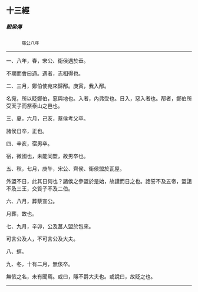 

## 十三經

##### 穀梁傳
　　　`隱公八年`

* * *

一、八年，春，宋公、衞侯遇於垂。

不期而會曰遇。遇者，志相得也。

二、三月，鄭伯使宛來歸邴。庚寅，我入邴。

名宛，所以貶鄭伯，惡與地也。入者，內弗受也。日入，惡入者也。邴者，鄭伯所受天子而祭泰山之邑也。

三、夏，六月，己亥，蔡侯考父卒。

諸侯日卒，正也。

四、辛亥，宿男卒。

宿，微國也，未能同盟，故男卒也。

五、秋，七月，庚午，宋公、齊侯、衞侯盟於瓦屋。

外盟不日，此其日何也？諸侯之參盟於是始，故謹而日之也。誥誓不及五帝，盟詛不及三王，交質子不及二伯。

六、八月，葬蔡宣公。

月葬，故也。

七、九月，辛卯，公及莒人盟於包來。

可言公及人，不可言公及大夫。

八、螟。

九、冬，十有二月，無侅卒。

無侅之名，未有聞焉。或曰，隱不爵大夫也。或說曰，故貶之也。

* * *


